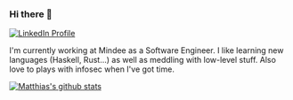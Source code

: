 ### Hi there 👋
[![LinkedIn Profile](https://img.shields.io/badge/linkedin-%230077B5.svg?style=flat&logo=linkedin&logoColor=white)](https://www.linkedin.com/in/matthias-cremieux-4b1222153/)

I'm currently working at Mindee as a Software Engineer. I like learning new languages (Haskell, Rust...) as well as meddling with low-level stuff.
Also love to plays with infosec when I've got time.

[![Matthias's github stats](https://github-readme-stats.vercel.app/api?username=matthiasmindee&show_icons=true&title_color=fff&icon_color=79ff97&text_color=9f9f9f&bg_color=151515&count_private=true)](https://github.com/matthiasmindee)
